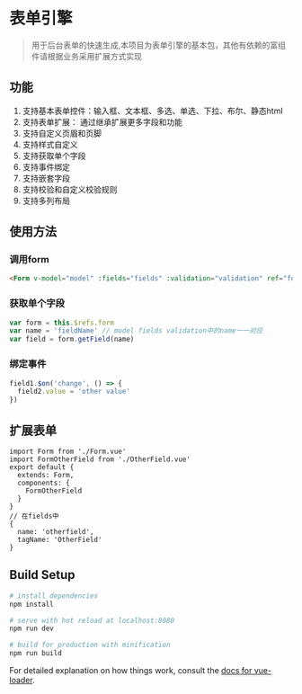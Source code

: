 # 表单引擎

> 用于后台表单的快速生成,本项目为表单引擎的基本包，其他有依赖的富组件请根据业务采用扩展方式实现

## 功能
1. 支持基本表单控件：输入框、文本框、多选、单选、下拉、布尔、静态html
1. 支持表单扩展： 通过继承扩展更多字段和功能
1. 支持自定义页眉和页脚
1. 支持样式自定义
1. 支持获取单个字段
1. 支持事件绑定
1. 支持嵌套字段
1. 支持校验和自定义校验规则
1. 支持多列布局

## 使用方法

### 调用form
```html
<Form v-model="model" :fields="fields" :validation="validation" ref="form" @submit="onSubmit" />
```
### 获取单个字段
```javascript
var form = this.$refs.form
var name = 'fieldName' // model fields validation中的name一一对应
var field = form.getField(name)
```
### 绑定事件
```javascript
field1.$on('change', () => {
  field2.value = 'other value'
})
```

## 扩展表单
```
import Form from './Form.vue'
import FormOtherField from './OtherField.vue'
export default {
  extends: Form,
  components: {
    FormOtherField
  }
}
// 在fields中
{
  name: 'otherfield',
  tagName: 'OtherField'
}
```

## Build Setup

``` bash
# install dependencies
npm install

# serve with hot reload at localhost:8080
npm run dev

# build for production with minification
npm run build
```

For detailed explanation on how things work, consult the [docs for vue-loader](http://vuejs.github.io/vue-loader).
